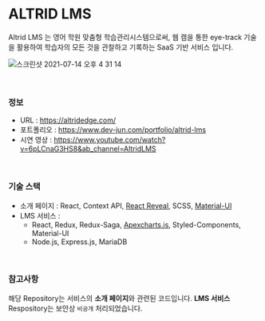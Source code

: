# ALTRID LMS

Altrid LMS 는 영어 학원 맞춤형 학습관리시스템으로써, 웹 캠을 통한 eye-track 기술을 활용하여 학습자의 모든 것을 관찰하고 기록하는 SaaS 기반 서비스 입니다. 



![스크린샷 2021-07-14 오후 4 31 14](https://user-images.githubusercontent.com/42564107/125581459-479568e1-1dbe-470b-9f4a-ba63c11e8437.png)

<br/>


### 정보 
- URL : https://altridedge.com/
- 포트폴리오 : https://www.dev-jun.com/portfolio/altrid-lms
- 시연 영상 : https://www.youtube.com/watch?v=6pLCnaG3HS8&ab_channel=AltridLMS

<br/>

### 기술 스택
- 소개 페이지 : React, Context API, [React Reveal](https://www.react-reveal.com/), SCSS, [Material-UI](https://material-ui.com/)
- LMS 서비스 : 
  + React, Redux, Redux-Saga, [Apexcharts.js](https://apexcharts.com/), Styled-Components, Material-UI
  + Node.js, Express.js, MariaDB


<br/>

### 참고사항

해당 Repository는 서비스의 **소개 페이지**와 관련된 코드입니다. **LMS 서비스** Respository는 보안상 ```비공개``` 처리되었습니다.
